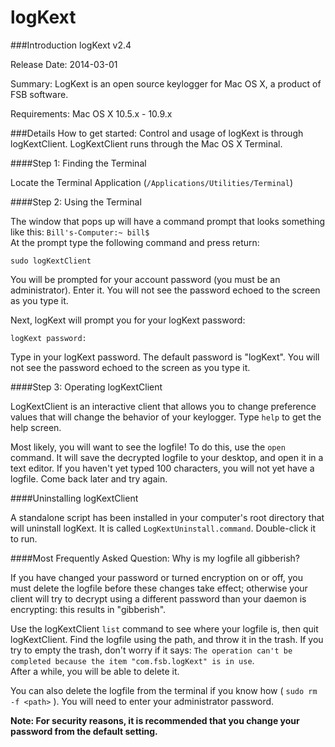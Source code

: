 logKext
=======

###Introduction
logKext v2.4

Release Date: 2014-03-01

Summary: LogKext is an open source keylogger for Mac OS X, a product of FSB software.

Requirements: Mac OS X 10.5.x - 10.9.x

###Details
How to get started: Control and usage of logKext is through logKextClient. LogKextClient runs through the Mac OS X Terminal.

####Step 1: Finding the Terminal

Locate the Terminal Application (`/Applications/Utilities/Terminal`)

####Step 2: Using the Terminal

The window that pops up will have a command prompt that looks something like this: `Bill's-Computer:~ bill$ `  
At the prompt type the following command and press return:

    sudo logKextClient

You will be prompted for your account password (you must be an administrator). Enter it. You will not see the password echoed to the screen as you type it.

Next, logKext will prompt you for your logKext password:

    logKext password:

Type in your logKext password. The default password is "logKext". You will not see the password echoed to the screen as you type it.

####Step 3: Operating logKextClient

LogKextClient is an interactive client that allows you to change preference values that will change the behavior of your keylogger. Type `help` to get the help screen.

Most likely, you will want to see the logfile! To do this, use the `open` command. It will save the decrypted logfile to your desktop, and open it in a text editor. If you haven't yet typed 100 characters, you will not yet have a logfile. Come back later and try again.

####Uninstalling logKextClient

A standalone script has been installed in your computer's root directory that will uninstall logKext. It is called `LogKextUninstall.command`. Double-click it to run.



####Most Frequently Asked Question: Why is my logfile all gibberish?

If you have changed your password or turned encryption on or off, you must delete the logfile before these changes take effect; otherwise your client will try to decrypt using a different password than your daemon is encrypting: this results in "gibberish".

Use the logKextClient `list` command to see where your logfile is, then quit logKextClient. Find the logfile using the path, and throw it in the trash. If you try to empty the trash, don't worry if it says: `The operation can't be completed because the item "com.fsb.logKext" is in use`.  
After a while, you will be able to delete it.

You can also delete the logfile from the terminal if you know how ( `sudo rm -f <path>` ). You will need to enter your administrator password.

**Note: For security reasons, it is recommended that you change your password from the default setting.**
